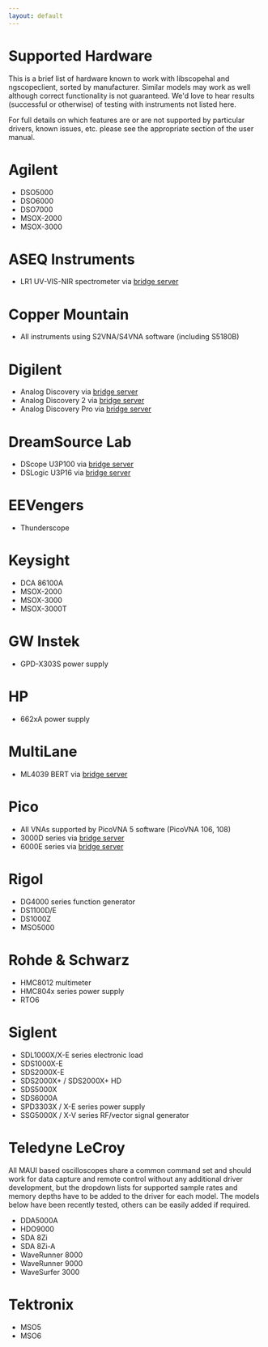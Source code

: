```yaml
---
layout: default
---
```


# Supported Hardware

This is a brief list of hardware known to work with libscopehal and ngscopeclient, sorted by manufacturer. Similar models may work as well although correct functionality is not guaranteed. We'd love to hear results (successful or otherwise) of testing with instruments not listed here.

For full details on which features are or are not supported by particular drivers, known issues, etc. please see the appropriate section of the user manual.

# Agilent

* DSO5000
* DSO6000
* DSO7000
* MSOX-2000
* MSOX-3000

# ASEQ Instruments

* LR1 UV-VIS-NIR spectrometer via [bridge server](https://github.com/ngscopeclient/scopehal-aseq-bridge)

# Copper Mountain

* All instruments using S2VNA/S4VNA software (including S5180B)

# Digilent

* Analog Discovery via [bridge server](https://github.com/ngscopeclient/scopehal-waveforms-bridge)
* Analog Discovery 2 via [bridge server](https://github.com/ngscopeclient/scopehal-waveforms-bridge)
* Analog Discovery Pro via [bridge server](https://github.com/ngscopeclient/scopehal-waveforms-bridge)

# DreamSource Lab

* DScope U3P100 via [bridge server](https://github.com/ngscopeclient/scopehal-sigrok-bridge)
* DSLogic U3P16 via [bridge server](https://github.com/ngscopeclient/scopehal-sigrok-bridge)

# EEVengers

* Thunderscope

# Keysight

* DCA 86100A
* MSOX-2000
* MSOX-3000
* MSOX-3000T

# GW Instek

* GPD-X303S power supply

# HP

* 662xA power supply

# MultiLane

* ML4039 BERT via [bridge server](https://github.com/ngscopeclient/scopehal-mlbert-bridge)

# Pico

* All VNAs supported by PicoVNA 5 software (PicoVNA 106, 108)
* 3000D series via [bridge server](https://github.com/ngscopeclient/scopehal-pico-bridge)
* 6000E series via [bridge server](https://github.com/ngscopeclient/scopehal-pico-bridge)

# Rigol

* DG4000 series function generator
* DS1100D/E
* DS1000Z
* MSO5000

# Rohde & Schwarz

* HMC8012 multimeter
* HMC804x series power supply
* RTO6

# Siglent

* SDL1000X/X-E series electronic load
* SDS1000X-E
* SDS2000X-E
* SDS2000X+ / SDS2000X+ HD
* SDS5000X
* SDS6000A
* SPD3303X / X-E series power supply
* SSG5000X / X-V series RF/vector signal generator

# Teledyne LeCroy

All MAUI based oscilloscopes share a common command set and should work for data capture and remote control without any additional driver development, but the dropdown lists for supported sample rates and memory depths have to be added to the driver for each model. The models below have been recently tested, others can be easily added if required.

* DDA5000A
* HDO9000
* SDA 8Zi
* SDA 8Zi-A
* WaveRunner 8000
* WaveRunner 9000
* WaveSurfer 3000

# Tektronix

* MSO5
* MSO6

